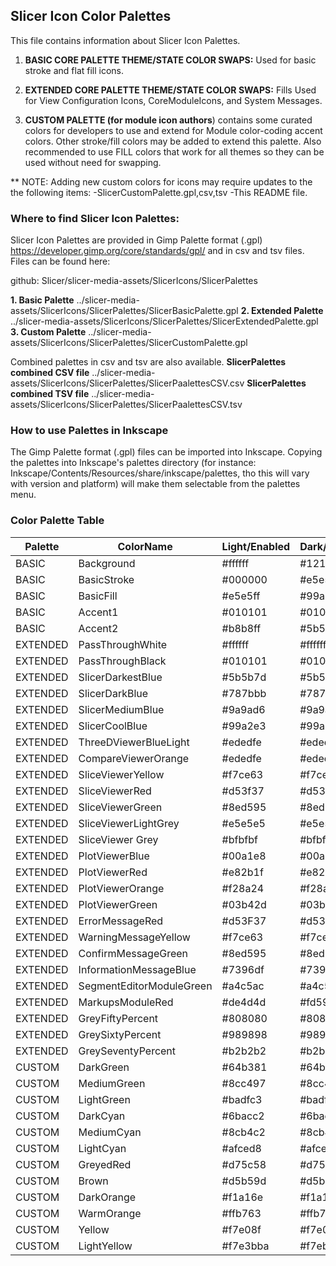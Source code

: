 ## Slicer Icon Color Palettes

This file contains information about Slicer Icon Palettes.

1. **BASIC CORE PALETTE THEME/STATE COLOR SWAPS:** Used for basic stroke and flat fill icons.

2. **EXTENDED CORE PALETTE THEME/STATE COLOR SWAPS:** Fills Used for View Configuration Icons, CoreModuleIcons, and System Messages. 

3. **CUSTOM PALETTE (for module icon authors**) contains some curated colors for developers to use and extend for Module color-coding accent colors. Other stroke/fill colors may be added to extend this palette. Also recommended to use FILL colors that work for all themes so they can be used without need for swapping.

** NOTE: Adding new custom colors for icons may require updates to the the following items:
        -SlicerCustomPalette.gpl,csv,tsv
        -This README file.

###  Where to find Slicer Icon Palettes:
Slicer Icon Palettes are provided in Gimp Palette format (.gpl)  https://developer.gimp.org/core/standards/gpl/  and in csv and tsv files. Files can be found here:

github: Slicer/slicer-media-assets/SlicerIcons/SlicerPalettes

 **1. Basic Palette**
../slicer-media-assets/SlicerIcons/SlicerPalettes/SlicerBasicPalette.gpl
 **2. Extended Palette**
../slicer-media-assets/SlicerIcons/SlicerPalettes/SlicerExtendedPalette.gpl
 **3. Custom Palette**
../slicer-media-assets/SlicerIcons/SlicerPalettes/SlicerCustomPalette.gpl

Combined palettes in csv and tsv are also available.
 **SlicerPalettes combined CSV file**
../slicer-media-assets/SlicerIcons/SlicerPalettes/SlicerPaalettesCSV.csv
 **SlicerPalettes combined TSV file**
../slicer-media-assets/SlicerIcons/SlicerPalettes/SlicerPaalettesCSV.tsv 

### How to use Palettes in Inkscape
The Gimp Palette format (.gpl) files can be imported into Inkscape. Copying the palettes into Inkscape's palettes directory (for instance: Inkscape/Contents/Resources/share/inkscape/palettes, tho this will vary with version and platform) will make them selectable from the palettes menu. 

### Color Palette Table

| Palette  | ColorName               | Light/Enabled | Dark/Enabled | Light/Disabled| Dark/Disabled |
| -------- | ---------               | ------------- | ------------ | ------------- | ------------- | 
| BASIC    | Background              | #ffffff       | #121212      | #ffffff       | #121212       |
| BASIC    | BasicStroke             | #000000       | #e5e5f6      | #b2b2b2       | #666666       |
| BASIC    | BasicFill               | #e5e5ff       | #99a2e3      | #e8e8ff       | #808080       |
| BASIC    | Accent1                 | #010101       | #010101      | #b2b2b2       | #707070       |
| BASIC    | Accent2                 | #b8b8ff       | #5b5b7d      | #cccccc       | #666666       |
| EXTENDED | PassThroughWhite        | #ffffff       | #ffffff      | #cccccc       | #666666       |
| EXTENDED | PassThroughBlack        | #010101       | #010101      | #cccccc       | #666666       |
| EXTENDED | SlicerDarkestBlue       | #5b5b7d       | #5b5b7d      | #cccccc       | #666666       |
| EXTENDED | SlicerDarkBlue          | #787bbb       | #787bbb      | #cccccc       | #666666       |
| EXTENDED | SlicerMediumBlue        | #9a9ad6       | #9a9ad6      | #cccccc       | #666666       |
| EXTENDED | SlicerCoolBlue          | #99a2e3       | #99a2e3      | #cccccc       | #666666       |
| EXTENDED | ThreeDViewerBlueLight   | #ededfe       | #ededfe      | #cccccc       | #666666       |
| EXTENDED | CompareViewerOrange     | #ededfe       | #ededfe      | #cccccc       | #666666       |
| EXTENDED | SliceViewerYellow       | #f7ce63       | #f7ce63      | #cccccc       | #666666       |
| EXTENDED | SliceViewerRed          | #d53f37       | #d53f37      | #cccccc       | #666666       |
| EXTENDED | SliceViewerGreen        | #8ed595       | #8ed595      | #cccccc       | #666666       |
| EXTENDED | SliceViewerLightGrey    | #e5e5e5       | #e5e5e5      | #cccccc       | #666666       |
| EXTENDED | SliceViewer Grey        | #bfbfbf       | #bfbfbf      | #cccccc       | #666666       |
| EXTENDED | PlotViewerBlue          | #00a1e8       | #00a1e8      | #cccccc       | #666666       |
| EXTENDED | PlotViewerRed           | #e82b1f       | #e82b1f      | #cccccc       | #666666       |
| EXTENDED | PlotViewerOrange        | #f28a24       | #f28a24      | #cccccc       | #666666       |
| EXTENDED | PlotViewerGreen         | #03b42d       | #03b42d      | #cccccc       | #666666       |
| EXTENDED | ErrorMessageRed         | #d53F37       | #d53f37      | #cccccc       | #666666       |
| EXTENDED | WarningMessageYellow    | #f7ce63       | #f7ce63      | #cccccc       | #666666       |
| EXTENDED | ConfirmMessageGreen     | #8ed595       | #8ed595      | #cccccc       | #666666       |
| EXTENDED | InformationMessageBlue  | #7396df       | #7396df      | #cccccc       | #666666       |
| EXTENDED | SegmentEditorModuleGreen| #a4c5ac       | #a4c5ac      | #cccccc       | #666666       |
| EXTENDED | MarkupsModuleRed        | #de4d4d       | #fd5959      | #cccccc       | #666666       |
| EXTENDED | GreyFiftyPercent        | #808080       | #808080      | #cccccc       | #666666       |
| EXTENDED | GreySixtyPercent        | #989898       | #989898      | #cccccc       | #666666       |
| EXTENDED | GreySeventyPercent      | #b2b2b2       | #b2b2b2      | #cccccc       | #666666       |
| CUSTOM   | DarkGreen               | #64b381       | #64b381      | #cccccc       | #666666       |
| CUSTOM   | MediumGreen             | #8cc497       | #8cc497      | #cccccc       | #666666       |
| CUSTOM   | LightGreen              | #badfc3       | #badfc3      | #cccccc       | #666666       |
| CUSTOM   | DarkCyan                | #6bacc2       | #6bacc2      | #cccccc       | #666666       |
| CUSTOM   | MediumCyan              | #8cb4c2       | #8cb4c2      | #cccccc       | #666666       |
| CUSTOM   | LightCyan               | #afced8       | #afced8      | #cccccc       | #666666       |
| CUSTOM   | GreyedRed               | #d75c58       | #d75c58      | #cccccc       | #666666       |
| CUSTOM   | Brown                   | #d5b59d       | #d5b59d      | #cccccc       | #666666       |
| CUSTOM   | DarkOrange              | #f1a16e       | #f1a16e      | #cccccc       | #666666       |
| CUSTOM   | WarmOrange              | #ffb763       | #ffb763      | #cccccc       | #666666       |
| CUSTOM   | Yellow                  | #f7e08f       | #f7e08f      | #cccccc       | #666666       |
| CUSTOM   | LightYellow             | #f7e3bba      | #f7ebba      | #cccccc       | #666666       |
